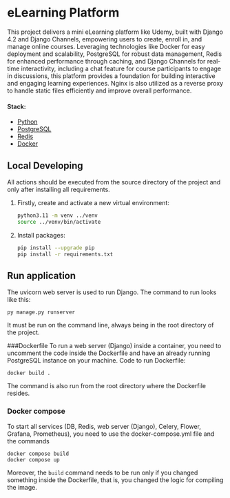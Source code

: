 # eLearning Platform

This project delivers a mini eLearning platform like Udemy, built with Django 4.2 and Django Channels, empowering users to create, enroll in, and manage online courses.  Leveraging technologies like Docker for easy deployment and scalability, PostgreSQL for robust data management, Redis for enhanced performance through caching, and Django Channels for real-time interactivity, including a chat feature for course participants to engage in discussions, this platform provides a foundation for building interactive and engaging learning experiences.  Nginx is also utilized as a reverse proxy to handle static files efficiently and improve overall performance.

#### Stack:

- [Python](https://www.python.org/downloads/)
- [PostgreSQL](https://www.postgresql.org/)
- [Redis](https://redis.io/)
- [Docker](https://www.docker.com/)

## Local Developing

All actions should be executed from the source directory of the project and only after installing all requirements.

1. Firstly, create and activate a new virtual environment:
   ```bash
   python3.11 -m venv ../venv
   source ../venv/bin/activate
   ```
   
2. Install packages:
   ```bash
   pip install --upgrade pip
   pip install -r requirements.txt
   ```
## Run application
The uvicorn web server is used to run Django. The command to run looks like this:
```
py manage.py runserver
```
It must be run on the command line, always being in the root directory of the project.


###Dockerfile
To run a web server (Django) inside a container, you need to uncomment the code inside the Dockerfile and have an already running PostgreSQL instance on your machine.
Code to run Dockerfile:
```
docker build .
```

The command is also run from the root directory where the Dockerfile resides.

### Docker compose
To start all services (DB, Redis, web server (Django), Celery, Flower, Grafana, Prometheus), you need to use the docker-compose.yml file and the commands
```
docker compose build
docker compose up
```
Moreover, the `build` command needs to be run only if you changed something inside the Dockerfile, that is, you changed the logic for compiling the image.
